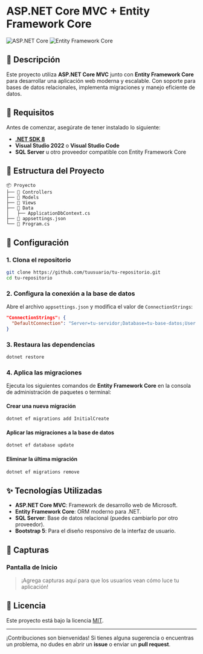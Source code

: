 # ASP.NET Core MVC + Entity Framework Core

![ASP.NET Core](https://img.shields.io/badge/ASP.NET%20Core-512BD4?style=for-the-badge&logo=.net&logoColor=white)
![Entity Framework Core](https://img.shields.io/badge/Entity%20Framework%20Core-512BD4?style=for-the-badge&logo=nuget&logoColor=white)

## 📖 Descripción

Este proyecto utiliza **ASP.NET Core MVC** junto con **Entity Framework Core** para desarrollar una aplicación web moderna y escalable. Con soporte para bases de datos relacionales, implementa migraciones y manejo eficiente de datos.

## 🚀 Requisitos

Antes de comenzar, asegúrate de tener instalado lo siguiente:

- **[.NET SDK 8](https://dotnet.microsoft.com/download/dotnet/8.0)**
- **Visual Studio 2022** o **Visual Studio Code**
- **SQL Server** u otro proveedor compatible con Entity Framework Core

## 📂 Estructura del Proyecto

```
📦 Proyecto
├── 📁 Controllers
├── 📁 Models
├── 📁 Views
├── 📁 Data
│   ├── ApplicationDbContext.cs
├── 📄 appsettings.json
└── 📄 Program.cs
```

## 🔧 Configuración

### 1. Clona el repositorio

```bash
git clone https://github.com/tuusuario/tu-repositorio.git
cd tu-repositorio
```

### 2. Configura la conexión a la base de datos

Abre el archivo `appsettings.json` y modifica el valor de `ConnectionStrings`:

```json
"ConnectionStrings": {
  "DefaultConnection": "Server=tu-servidor;Database=tu-base-datos;User Id=tu-usuario;Password=tu-contraseña;"
}
```

### 3. Restaura las dependencias

```bash
dotnet restore
```

### 4. Aplica las migraciones

Ejecuta los siguientes comandos de **Entity Framework Core** en la consola de administración de paquetes o terminal:

#### Crear una nueva migración
```bash
dotnet ef migrations add InitialCreate
```

#### Aplicar las migraciones a la base de datos
```bash
dotnet ef database update
```

#### Eliminar la última migración
```bash
dotnet ef migrations remove
```

## ✨ Tecnologías Utilizadas

- **ASP.NET Core MVC**: Framework de desarrollo web de Microsoft.
- **Entity Framework Core**: ORM moderno para .NET.
- **SQL Server**: Base de datos relacional (puedes cambiarlo por otro proveedor).
- **Bootstrap 5**: Para el diseño responsivo de la interfaz de usuario.

## 📸 Capturas

### Pantalla de Inicio

> ¡Agrega capturas aquí para que los usuarios vean cómo luce tu aplicación!

## 📜 Licencia

Este proyecto está bajo la licencia [MIT](LICENSE).

---

¡Contribuciones son bienvenidas! Si tienes alguna sugerencia o encuentras un problema, no dudes en abrir un **issue** o enviar un **pull request**.

